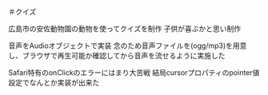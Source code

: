 ＃クイズ

広島市の安佐動物園の動物を使ってクイズを制作
子供が喜ぶかと思い制作

音声をAudioオブジェクトで実装
念のため音声ファイルを(ogg/mp3)を用意し、ブラウザで再生可能か確認してから音声を流せるように実施した

Safari特有のonClickのエラーにはまり大苦戦
結局cursorプロパティのpointer値設定でなんとか実装が出来た
